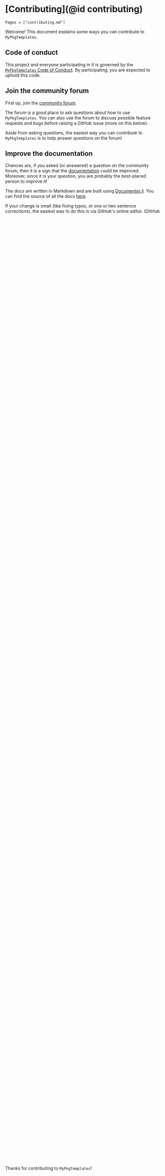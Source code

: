 # [Contributing](@id contributing)

```@contents
Pages = ["contributing.md"]
```

Welcome! This document explains some ways you can contribute to `MyPkgTemplates`.

## Code of conduct

This project and everyone participating in it is governed by the
[`MyPkgTemplates` Code of Conduct](https://github.com/MineralsCloud/.github/blob/main/CODE_OF_CONDUCT.md).
By participating, you are expected to uphold this code.

## Join the community forum

First up, join the [community forum](https://github.com/singularitti/MyPkgTemplates.jl/discussions).

The forum is a good place to ask questions about how to use `MyPkgTemplates`. You can also
use the forum to discuss possible feature requests and bugs before raising a
GitHub issue (more on this below).

Aside from asking questions, the easiest way you can contribute to `MyPkgTemplates` is to
help answer questions on the forum!

## Improve the documentation

Chances are, if you asked (or answered) a question on the community forum, then
it is a sign that the [documentation](https://singularitti.github.io/MyPkgTemplates.jl/dev/) could be
improved. Moreover, since it is your question, you are probably the best-placed
person to improve it!

The docs are written in Markdown and are built using
[Documenter.jl](https://github.com/JuliaDocs/Documenter.jl).
You can find the source of all the docs
[here](https://github.com/singularitti/MyPkgTemplates.jl/tree/master/docs).

If your change is small (like fixing typos, or one or two sentence corrections),
the easiest way to do this is via GitHub's online editor. (GitHub has
[help](https://help.github.com/articles/editing-files-in-another-user-s-repository/)
on how to do this.)

If your change is larger, or touches multiple files, you will need to make the
change locally and then use Git to submit a
[pull request](https://docs.github.com/en/pull-requests/collaborating-with-pull-requests/proposing-changes-to-your-work-with-pull-requests/about-pull-requests).
(See [Contribute code to `MyPkgTemplates`](@ref) below for more on this.)

## File a bug report

Another way to contribute to `MyPkgTemplates` is to file
[bug reports](https://github.com/singularitti/MyPkgTemplates.jl/issues/new?template=bug_report.md).

Make sure you read the info in the box where you write the body of the issue
before posting. You can also find a copy of that info
[here](https://github.com/singularitti/MyPkgTemplates.jl/blob/master/.github/ISSUE_TEMPLATE/bug_report.md).

!!! tip
    If you're unsure whether you have a real bug, post on the
    [community forum](https://github.com/singularitti/MyPkgTemplates.jl/discussions)
    first. Someone will either help you fix the problem, or let you know the
    most appropriate place to open a bug report.

## Contribute code to `MyPkgTemplates`

Finally, you can also contribute code to `MyPkgTemplates`!

!!! warning
    If you do not have experience with Git, GitHub, and Julia development, the
    first steps can be a little daunting. However, there are lots of tutorials
    available online, including:
    * [GitHub](https://guides.github.com/activities/hello-world/)
    * [Git and GitHub](https://try.github.io/)
    * [Git](https://git-scm.com/book/en/v2)
    * [Julia package development](https://docs.julialang.org/en/v1/stdlib/Pkg/#Developing-packages-1)

Once you are familiar with Git and GitHub, the workflow for contributing code to
`MyPkgTemplates` is similar to the following:

### Step 1: decide what to work on

The first step is to find an [open issue](https://github.com/singularitti/MyPkgTemplates.jl/issues)
(or open a new one) for the problem you want to solve. Then, _before_ spending
too much time on it, discuss what you are planning to do in the issue to see if
other contributors are fine with your proposed changes. Getting feedback early can
improve code quality, and avoid time spent writing code that does not get merged into
`MyPkgTemplates`.

!!! tip
    At this point, remember to be patient and polite; you may get a _lot_ of
    comments on your issue! However, do not be afraid! Comments mean that people are
    willing to help you improve the code that you are contributing to `MyPkgTemplates`.

### Step 2: fork `MyPkgTemplates`

Go to [https://github.com/singularitti/MyPkgTemplates.jl](https://github.com/singularitti/MyPkgTemplates.jl)
and click the "Fork" button in the top-right corner. This will create a copy of
`MyPkgTemplates` under your GitHub account.

### Step 3: install `MyPkgTemplates` locally

Similar to [installation](@ref), open the Julia REPL and run:

```@repl
using Pkg
Pkg.update()
pkg"dev MyPkgTemplates"
```

Then the package will be cloned to your local machine. On *nix systems, the default path is
`~/.julia/dev/MyPkgTemplates` unless you modify the
[`JULIA_DEPOT_PATH`](http://docs.julialang.org/en/v1/manual/environment-variables/#JULIA_DEPOT_PATH-1)
environment variable. If you're on
Windows, this will be `C:\\Users\\<my_name>\\.julia\\dev\\MyPkgTemplates`.
In the following text, we will call it `PKGROOT`.

Go to `PKGROOT`, start a new Julia session and run

```@repl
using Pkg
Pkg.instantiate()
```

to instantiate the project.

### Step 4: checkout a new branch

!!! note
    In the following, replace any instance of `GITHUB_ACCOUNT` with your GitHub
    user name.

The next step is to checkout a development branch. In a terminal (or command
prompt on Windows), run:

```shell
cd ~/.julia/dev/MyPkgTemplates

git remote add GITHUB_ACCOUNT https://github.com/GITHUB_ACCOUNT/MyPkgTemplates.jl.git

git checkout master  # or main

git pull

git checkout -b my_new_branch
```

### Step 5: make changes

Now make any changes to the source code inside the `~/.julia/dev/MyPkgTemplates`
directory.

Make sure you:

* Follow the [Style guide](@ref style) and [run `JuliaFormatter.jl`](@ref formatter)
* Add tests and documentation for any changes or new features

!!! tip
    When you change the source code, you'll need to restart Julia for the
    changes to take effect. This is a pain, so install
    [`Revise.jl`](https://github.com/timholy/Revise.jl).

### Step 6a: test your code changes

To test that your changes work, run the `MyPkgTemplates` test-suite by opening Julia and
running:

```@repl
cd("~/.julia/dev/MyPkgTemplates")
using Pkg
Pkg.activate(".")
Pkg.test()
```

!!! warning
    Running the tests might take a long time.

!!! tip
    If you're using `Revise.jl`, you can also run the tests by calling `include`:

    ```julia
    include("test/runtests.jl")
    ```

    This can be faster if you want to re-run the tests multiple times.

### Step 6b: test your documentation changes

Open Julia, then run:

```@repl
cd("~/.julia/dev/MyPkgTemplates/docs")
using Pkg
Pkg.activate(".")
include("src/make.jl")
```

After a while, a folder `PKGROOT/docs/build` will appear. Open
`PKGROOT/docs/build/index.html` with your favorite browser, and have fun!

!!! warning
    Building the documentation might take a long time.

!!! tip
    If there's a problem with the tests that you don't know how to fix, don't
    worry. Continue to step 5, and one of the `MyPkgTemplates` contributors will comment
    on your pull request telling you how to fix things.

### Step 7: make a pull request

Once you've made changes, you're ready to push the changes to GitHub. Run:

```shell
cd ~/.julia/dev/MyPkgTemplates

git add .

git commit -m "A descriptive message of the changes"

git push -u GITHUB_ACCOUNT my_new_branch
```

Then go to [https://github.com/singularitti/MyPkgTemplates.jl/pulls](https://github.com/singularitti/MyPkgTemplates.jl/pulls)
and follow the instructions that pop up to open a pull request.

### Step 8: respond to comments

At this point, remember to be patient and polite; you may get a _lot_ of
comments on your pull request! However, do not be afraid! A lot of comments
means that people are willing to help you improve the code that you are
contributing to `MyPkgTemplates`.

To respond to the comments, go back to step 5, make any changes, test the
changes in step 6, and then make a new commit in step 7. Your PR will
automatically update.

### Step 9: cleaning up

Once the PR is merged, clean-up your Git repository ready for the
next contribution!

```shell
cd ~/.julia/dev/MyPkgTemplates

git checkout master

git pull
```

!!! note
    If you have suggestions to improve this guide, please make a pull request!
    It's particularly helpful if you do this after your first pull request
    because you'll know all the parts that could be explained better.

Thanks for contributing to `MyPkgTemplates`!
